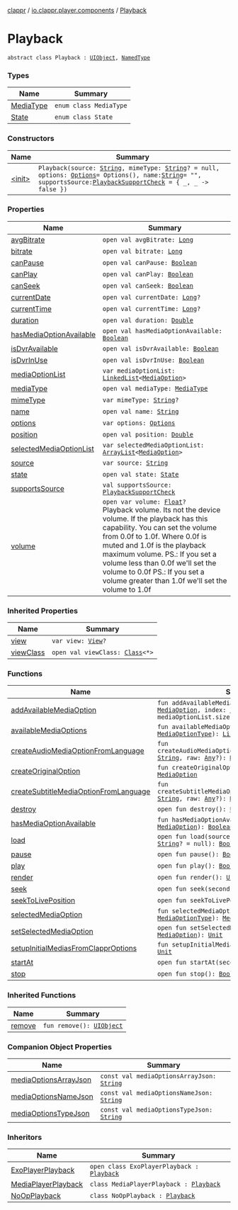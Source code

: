 [clappr](../../index.md) / [io.clappr.player.components](../index.md) / [Playback](./index.md)

# Playback

`abstract class Playback : `[`UIObject`](../../io.clappr.player.base/-u-i-object/index.md)`, `[`NamedType`](../../io.clappr.player.base/-named-type/index.md)

### Types

| Name | Summary |
|---|---|
| [MediaType](-media-type/index.md) | `enum class MediaType` |
| [State](-state/index.md) | `enum class State` |

### Constructors

| Name | Summary |
|---|---|
| [&lt;init&gt;](-init-.md) | `Playback(source: `[`String`](https://kotlinlang.org/api/latest/jvm/stdlib/kotlin/-string/index.html)`, mimeType: `[`String`](https://kotlinlang.org/api/latest/jvm/stdlib/kotlin/-string/index.html)`? = null, options: `[`Options`](../../io.clappr.player.base/-options/index.md)` = Options(), name: `[`String`](https://kotlinlang.org/api/latest/jvm/stdlib/kotlin/-string/index.html)` = "", supportsSource: `[`PlaybackSupportCheck`](../-playback-support-check.md)` = { _, _ -> false })` |

### Properties

| Name | Summary |
|---|---|
| [avgBitrate](avg-bitrate.md) | `open val avgBitrate: `[`Long`](https://kotlinlang.org/api/latest/jvm/stdlib/kotlin/-long/index.html) |
| [bitrate](bitrate.md) | `open val bitrate: `[`Long`](https://kotlinlang.org/api/latest/jvm/stdlib/kotlin/-long/index.html) |
| [canPause](can-pause.md) | `open val canPause: `[`Boolean`](https://kotlinlang.org/api/latest/jvm/stdlib/kotlin/-boolean/index.html) |
| [canPlay](can-play.md) | `open val canPlay: `[`Boolean`](https://kotlinlang.org/api/latest/jvm/stdlib/kotlin/-boolean/index.html) |
| [canSeek](can-seek.md) | `open val canSeek: `[`Boolean`](https://kotlinlang.org/api/latest/jvm/stdlib/kotlin/-boolean/index.html) |
| [currentDate](current-date.md) | `open val currentDate: `[`Long`](https://kotlinlang.org/api/latest/jvm/stdlib/kotlin/-long/index.html)`?` |
| [currentTime](current-time.md) | `open val currentTime: `[`Long`](https://kotlinlang.org/api/latest/jvm/stdlib/kotlin/-long/index.html)`?` |
| [duration](duration.md) | `open val duration: `[`Double`](https://kotlinlang.org/api/latest/jvm/stdlib/kotlin/-double/index.html) |
| [hasMediaOptionAvailable](has-media-option-available.md) | `open val hasMediaOptionAvailable: `[`Boolean`](https://kotlinlang.org/api/latest/jvm/stdlib/kotlin/-boolean/index.html) |
| [isDvrAvailable](is-dvr-available.md) | `open val isDvrAvailable: `[`Boolean`](https://kotlinlang.org/api/latest/jvm/stdlib/kotlin/-boolean/index.html) |
| [isDvrInUse](is-dvr-in-use.md) | `open val isDvrInUse: `[`Boolean`](https://kotlinlang.org/api/latest/jvm/stdlib/kotlin/-boolean/index.html) |
| [mediaOptionList](media-option-list.md) | `var mediaOptionList: `[`LinkedList`](https://developer.android.com/reference/java/util/LinkedList.html)`<`[`MediaOption`](../-media-option/index.md)`>` |
| [mediaType](media-type.md) | `open val mediaType: `[`MediaType`](-media-type/index.md) |
| [mimeType](mime-type.md) | `var mimeType: `[`String`](https://kotlinlang.org/api/latest/jvm/stdlib/kotlin/-string/index.html)`?` |
| [name](name.md) | `open val name: `[`String`](https://kotlinlang.org/api/latest/jvm/stdlib/kotlin/-string/index.html) |
| [options](options.md) | `var options: `[`Options`](../../io.clappr.player.base/-options/index.md) |
| [position](position.md) | `open val position: `[`Double`](https://kotlinlang.org/api/latest/jvm/stdlib/kotlin/-double/index.html) |
| [selectedMediaOptionList](selected-media-option-list.md) | `var selectedMediaOptionList: `[`ArrayList`](https://kotlinlang.org/api/latest/jvm/stdlib/kotlin.collections/-array-list/index.html)`<`[`MediaOption`](../-media-option/index.md)`>` |
| [source](source.md) | `var source: `[`String`](https://kotlinlang.org/api/latest/jvm/stdlib/kotlin/-string/index.html) |
| [state](state.md) | `open val state: `[`State`](-state/index.md) |
| [supportsSource](supports-source.md) | `val supportsSource: `[`PlaybackSupportCheck`](../-playback-support-check.md) |
| [volume](volume.md) | `open var volume: `[`Float`](https://kotlinlang.org/api/latest/jvm/stdlib/kotlin/-float/index.html)`?`<br>Playback volume. Its not the device volume. If the playback has this capability. You can set the volume from 0.0f to 1.0f. Where 0.0f is muted and 1.0f is the playback maximum volume. PS.: If you set a volume less than 0.0f we'll set the volume to 0.0f PS.: If you set a volume greater than 1.0f we'll set the volume to 1.0f |

### Inherited Properties

| Name | Summary |
|---|---|
| [view](../../io.clappr.player.base/-u-i-object/view.md) | `var view: `[`View`](https://developer.android.com/reference/android/view/View.html)`?` |
| [viewClass](../../io.clappr.player.base/-u-i-object/view-class.md) | `open val viewClass: `[`Class`](https://developer.android.com/reference/java/lang/Class.html)`<*>` |

### Functions

| Name | Summary |
|---|---|
| [addAvailableMediaOption](add-available-media-option.md) | `fun addAvailableMediaOption(media: `[`MediaOption`](../-media-option/index.md)`, index: `[`Int`](https://kotlinlang.org/api/latest/jvm/stdlib/kotlin/-int/index.html)` = mediaOptionList.size): `[`Unit`](https://kotlinlang.org/api/latest/jvm/stdlib/kotlin/-unit/index.html) |
| [availableMediaOptions](available-media-options.md) | `fun availableMediaOptions(type: `[`MediaOptionType`](../-media-option-type/index.md)`): `[`List`](https://kotlinlang.org/api/latest/jvm/stdlib/kotlin.collections/-list/index.html)`<`[`MediaOption`](../-media-option/index.md)`>` |
| [createAudioMediaOptionFromLanguage](create-audio-media-option-from-language.md) | `fun createAudioMediaOptionFromLanguage(language: `[`String`](https://kotlinlang.org/api/latest/jvm/stdlib/kotlin/-string/index.html)`, raw: `[`Any`](https://kotlinlang.org/api/latest/jvm/stdlib/kotlin/-any/index.html)`?): `[`MediaOption`](../-media-option/index.md) |
| [createOriginalOption](create-original-option.md) | `fun createOriginalOption(raw: `[`Any`](https://kotlinlang.org/api/latest/jvm/stdlib/kotlin/-any/index.html)`?): `[`MediaOption`](../-media-option/index.md) |
| [createSubtitleMediaOptionFromLanguage](create-subtitle-media-option-from-language.md) | `fun createSubtitleMediaOptionFromLanguage(language: `[`String`](https://kotlinlang.org/api/latest/jvm/stdlib/kotlin/-string/index.html)`, raw: `[`Any`](https://kotlinlang.org/api/latest/jvm/stdlib/kotlin/-any/index.html)`?): `[`MediaOption`](../-media-option/index.md) |
| [destroy](destroy.md) | `open fun destroy(): `[`Unit`](https://kotlinlang.org/api/latest/jvm/stdlib/kotlin/-unit/index.html) |
| [hasMediaOptionAvailable](has-media-option-available.md) | `fun hasMediaOptionAvailable(mediaOption: `[`MediaOption`](../-media-option/index.md)`): `[`Boolean`](https://kotlinlang.org/api/latest/jvm/stdlib/kotlin/-boolean/index.html) |
| [load](load.md) | `open fun load(source: `[`String`](https://kotlinlang.org/api/latest/jvm/stdlib/kotlin/-string/index.html)`, mimeType: `[`String`](https://kotlinlang.org/api/latest/jvm/stdlib/kotlin/-string/index.html)`? = null): `[`Boolean`](https://kotlinlang.org/api/latest/jvm/stdlib/kotlin/-boolean/index.html) |
| [pause](pause.md) | `open fun pause(): `[`Boolean`](https://kotlinlang.org/api/latest/jvm/stdlib/kotlin/-boolean/index.html) |
| [play](play.md) | `open fun play(): `[`Boolean`](https://kotlinlang.org/api/latest/jvm/stdlib/kotlin/-boolean/index.html) |
| [render](render.md) | `open fun render(): `[`UIObject`](../../io.clappr.player.base/-u-i-object/index.md) |
| [seek](seek.md) | `open fun seek(seconds: `[`Int`](https://kotlinlang.org/api/latest/jvm/stdlib/kotlin/-int/index.html)`): `[`Boolean`](https://kotlinlang.org/api/latest/jvm/stdlib/kotlin/-boolean/index.html) |
| [seekToLivePosition](seek-to-live-position.md) | `open fun seekToLivePosition(): `[`Boolean`](https://kotlinlang.org/api/latest/jvm/stdlib/kotlin/-boolean/index.html) |
| [selectedMediaOption](selected-media-option.md) | `fun selectedMediaOption(type: `[`MediaOptionType`](../-media-option-type/index.md)`): `[`MediaOption`](../-media-option/index.md)`?` |
| [setSelectedMediaOption](set-selected-media-option.md) | `open fun setSelectedMediaOption(mediaOption: `[`MediaOption`](../-media-option/index.md)`): `[`Unit`](https://kotlinlang.org/api/latest/jvm/stdlib/kotlin/-unit/index.html) |
| [setupInitialMediasFromClapprOptions](setup-initial-medias-from-clappr-options.md) | `fun setupInitialMediasFromClapprOptions(): `[`Unit`](https://kotlinlang.org/api/latest/jvm/stdlib/kotlin/-unit/index.html) |
| [startAt](start-at.md) | `open fun startAt(seconds: `[`Int`](https://kotlinlang.org/api/latest/jvm/stdlib/kotlin/-int/index.html)`): `[`Boolean`](https://kotlinlang.org/api/latest/jvm/stdlib/kotlin/-boolean/index.html) |
| [stop](stop.md) | `open fun stop(): `[`Boolean`](https://kotlinlang.org/api/latest/jvm/stdlib/kotlin/-boolean/index.html) |

### Inherited Functions

| Name | Summary |
|---|---|
| [remove](../../io.clappr.player.base/-u-i-object/remove.md) | `fun remove(): `[`UIObject`](../../io.clappr.player.base/-u-i-object/index.md) |

### Companion Object Properties

| Name | Summary |
|---|---|
| [mediaOptionsArrayJson](media-options-array-json.md) | `const val mediaOptionsArrayJson: `[`String`](https://kotlinlang.org/api/latest/jvm/stdlib/kotlin/-string/index.html) |
| [mediaOptionsNameJson](media-options-name-json.md) | `const val mediaOptionsNameJson: `[`String`](https://kotlinlang.org/api/latest/jvm/stdlib/kotlin/-string/index.html) |
| [mediaOptionsTypeJson](media-options-type-json.md) | `const val mediaOptionsTypeJson: `[`String`](https://kotlinlang.org/api/latest/jvm/stdlib/kotlin/-string/index.html) |

### Inheritors

| Name | Summary |
|---|---|
| [ExoPlayerPlayback](../../io.clappr.player.playback/-exo-player-playback/index.md) | `open class ExoPlayerPlayback : `[`Playback`](./index.md) |
| [MediaPlayerPlayback](../../io.clappr.player.playback/-media-player-playback/index.md) | `class MediaPlayerPlayback : `[`Playback`](./index.md) |
| [NoOpPlayback](../../io.clappr.player.playback/-no-op-playback/index.md) | `class NoOpPlayback : `[`Playback`](./index.md) |
